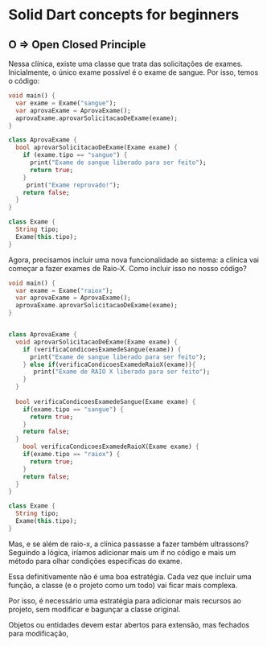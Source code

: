 # Solid Dart concepts for beginners

## O => Open Closed Principle


Nessa clínica, existe uma classe que trata das solicitações de exames. Inicialmente, o único exame possível é o exame de sangue. Por isso, temos o código:

```dart
void main() {
  var exame = Exame("sangue");
  var aprovaExame = AprovaExame();
  aprovaExame.aprovarSolicitacaoDeExame(exame);
}

class AprovaExame {
  bool aprovarSolicitacaoDeExame(Exame exame) {
    if (exame.tipo == "sangue") {
      print("Exame de sangue liberado para ser feito");
      return true;
    }
     print("Exame reprovado!");
    return false;
  }
}

class Exame {
  String tipo;
  Exame(this.tipo);
}


```

Agora, precisamos incluir uma nova funcionalidade ao sistema: a clínica vai começar a fazer exames de Raio-X. Como incluir isso no nosso código?




```dart
void main() {
  var exame = Exame("raiox");
  var aprovaExame = AprovaExame();
  aprovaExame.aprovarSolicitacaoDeExame(exame);
}


class AprovaExame {
  void aprovarSolicitacaoDeExame(Exame exame) {
    if (verificaCondicoesExamedeSangue(exame)) {
      print("Exame de sangue liberado para ser feito");
    } else if(verificaCondicoesExamedeRaioX(exame)){
       print("Exame de RAIO X liberado para ser feito");
    }  
  }
  
  bool verificaCondicoesExamedeSangue(Exame exame) {
    if(exame.tipo == "sangue") {
      return true;
    }
    return false;
  }
    bool verificaCondicoesExamedeRaioX(Exame exame) {
    if(exame.tipo == "raiox") {
      return true;
    }
    return false;
  }
}

class Exame {
  String tipo;
  Exame(this.tipo);
}

```


Mas, e se além de raio-x, a clínica passasse a fazer também ultrassons? Seguindo a lógica, iríamos adicionar mais um if no código e mais um método para olhar condições específicas do exame.

Essa definitivamente não é uma boa estratégia. Cada vez que incluir uma função, a classe (e o projeto como um todo) vai ficar mais complexa.

Por isso, é necessário uma estratégia para adicionar mais recursos ao projeto, sem modificar e bagunçar a classe original.


Objetos ou entidades devem estar abertos para extensão, mas fechados para modificação,

